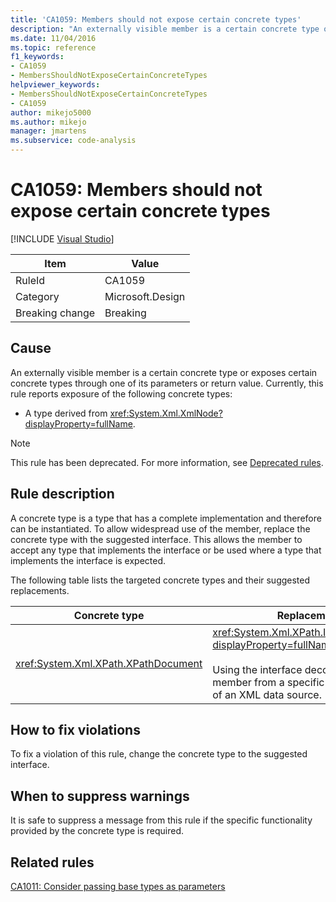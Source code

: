 ```yaml
---
title: 'CA1059: Members should not expose certain concrete types'
description: "An externally visible member is a certain concrete type or exposes certain concrete types through one of its parameters or return value."
ms.date: 11/04/2016
ms.topic: reference
f1_keywords:
- CA1059
- MembersShouldNotExposeCertainConcreteTypes
helpviewer_keywords:
- MembersShouldNotExposeCertainConcreteTypes
- CA1059
author: mikejo5000
ms.author: mikejo
manager: jmartens
ms.subservice: code-analysis
---
```

# CA1059: Members should not expose certain concrete types

 [!INCLUDE [Visual Studio](~/includes/applies-to-version/vs-windows-only.md)]

|Item|Value|
|-|-|
|RuleId|CA1059|
|Category|Microsoft.Design|
|Breaking change|Breaking|

## Cause
An externally visible member is a certain concrete type or exposes certain concrete types through one of its parameters or return value. Currently, this rule reports exposure of the following concrete types:

- A type derived from <xref:System.Xml.XmlNode?displayProperty=fullName>.

> [!NOTE]
> This rule has been deprecated. For more information, see [Deprecated rules](fxcop-unported-deprecated-rules.md).

## Rule description
A concrete type is a type that has a complete implementation and therefore can be instantiated. To allow widespread use of the member, replace the concrete type with the suggested interface. This allows the member to accept any type that implements the interface or be used where a type that implements the interface is expected.

The following table lists the targeted concrete types and their suggested replacements.

|Concrete type|Replacement|
|-------------------|-----------------|
|<xref:System.Xml.XPath.XPathDocument>|<xref:System.Xml.XPath.IXPathNavigable?displayProperty=fullName>.<br /><br /> Using the interface decouples the member from a specific implementation of an XML data source.|

## How to fix violations
To fix a violation of this rule, change the concrete type to the suggested interface.

## When to suppress warnings
It is safe to suppress a message from this rule if the specific functionality provided by the concrete type is required.

## Related rules
[CA1011: Consider passing base types as parameters](../code-quality/ca1011.md)
